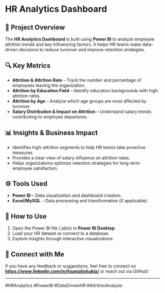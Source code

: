 # HR Analytics Dashboard

## 📌 Project Overview
The **HR Analytics Dashboard** is built using **Power BI** to analyze employee attrition trends and key influencing factors. It helps HR teams make data-driven decisions to reduce turnover and improve retention strategies.

## 🔍 Key Metrics
- **Attrition & Attrition Rate** – Track the number and percentage of employees leaving the organization.
- **Attrition by Education Field** – Identify education backgrounds with high attrition rates.
- **Attrition by Age** – Analyze which age groups are most affected by turnover.
- **Salary Distribution & Impact on Attrition** – Understand salary trends contributing to employee departures.

## 📊 Insights & Business Impact
- Identifies high-attrition segments to help HR teams take proactive measures.
- Provides a clear view of salary influence on attrition rates.
- Helps organizations optimize retention strategies for long-term employee satisfaction.

## ⚙️ Tools Used
- **Power BI** – Data visualization and dashboard creation.
- **Excel/MySQL** – Data processing and transformation (if applicable).

## 🚀 How to Use
1. Open the Power BI file (.pbix) in **Power BI Desktop**.
2. Load your HR dataset or connect to a database.
3. Explore insights through interactive visualizations.

## 📢 Connect with Me
If you have any feedback or suggestions, feel free to connect on **https://www.linkedin.com/in/itsanjalishukla/** or reach out via GitHub!

---
#HRAnalytics #PowerBI #DataDrivenHR #AttritionAnalysis
